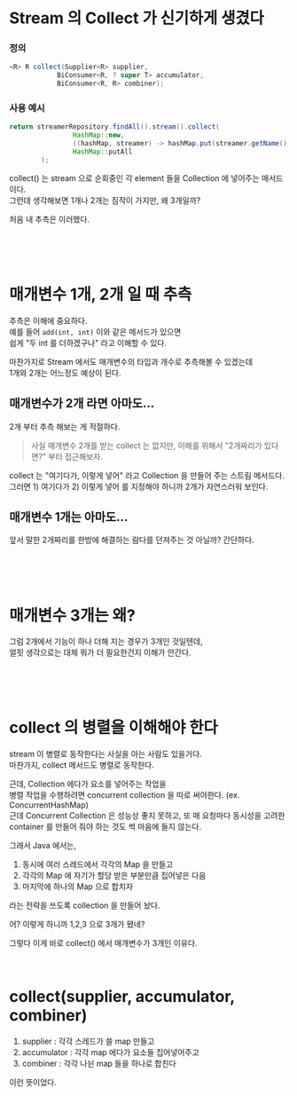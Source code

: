 # Stream 의 Collect 가 신기하게 생겼다  

### 정의
```java
<R> R collect(Supplier<R> supplier,
            BiConsumer<R, ? super T> accumulator,
            BiConsumer<R, R> combiner);
```

### 사용 예시
```java
return streamerRepository.findAll().stream().collect(
                HashMap::new,
                ((hashMap, streamer) -> hashMap.put(streamer.getName(), streamer.getHash())),
                HashMap::putAll
        );
```

collect() 는 stream 으로 순회중인 각 element 들을 Collection 에 넣어주는 매서드이다.  
그런데 생각해보면 1개나 2개는 짐작이 가지만, 왜 3개일까?  
  
처음 내 추측은 이러했다.    

<br><br><br>  

# 매개변수 1개, 2개 일 때 추측 

추측은 이해에 중요하다.  
예를 들어 <code>add(int, int)</code> 이와 같은 메서드가 있으면  
쉽게 "두 int 를 더하겠구나" 라고 이해할 수 있다.  
  
마찬가지로 Stream 에서도 매개변수의 타입과 개수로 추측해볼 수 있겠는데  
1개와 2개는 어느정도 예상이 된다. 
  
## 매개변수가 2개 라면 아마도...  
2개 부터 추측 해보는 게 적절하다.  
> 사실 매개변수 2개를 받는 collect 는 없지만, 이해를 위해서 "2개짜리가 있다면?" 부터 접근해보자.  
  
collect 는 "여기다가, 이렇게 넣어" 라고 Collection 을 만들어 주는 스트림 메서드다.  
그러면 1) 여기다가 2) 이렇게 넣어 를 지정해야 하니까 2개가 자연스러워 보인다.  
  
## 매개변수 1개는 아마도... 
앞서 말한 2개짜리를 한방에 해결하는 람다를 던져주는 것 아닐까? 간단하다.  
  
<br><br><br>  

# 매개변수 3개는 왜?  
  
그럼 2개에서 기능이 하나 더해 지는 경우가 3개인 것일텐데,  
얼핏 생각으로는 대체 뭐가 더 필요한건지 이해가 안간다.  
  

<br><br><br>  

# collect 의 병렬을 이해해야 한다    
  
stream 이 병렬로 동작한다는 사실을 아는 사람도 있을거다.  
마찬가지, collect 메서드도 병렬로 동작한다.  
  
근데, Collection 에다가 요소를 넣어주는 작업을  
병렬 작업을 수행하려면 concurrent collection 을 따로 써야한다. (ex. ConcurrentHashMap)  
근데 Concurrent Collection 은 성능상 좋지 못하고, 또 매 요청마다 동시성을 고려한 container 를 만들어 줘야 하는 것도 썩 마음에 들지 않는다.  
  
그래서 Java 에서는,   
1) 동시에 여러 스레드에서 각각의 Map 을 만들고
2) 각각의 Map 에 자기가 할당 받은 부분만큼 집어넣은 다음
3) 마지막에 하나의 Map 으로 합치자
  
라는 전략을 쓰도록 collection 을 만들어 놨다.  
  
어? 이렇게 하니까 1,2,3 으로 3개가 됐네?   
  
그렇다 이게 바로 collect() 에서 매개변수가 3개인 이유다.  
  
<br>

# collect(supplier, accumulator, combiner)  

1) supplier : 각각 스레드가 쓸 map 만들고
2) accumulator : 각각 map 에다가 요소들 집어넣어주고
3) combiner : 각각 나뉜 map 들을 하나로 합친다
  
이런 뜻이었다.  
